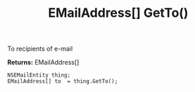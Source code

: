 ﻿---
uid: crmscript_ref_NSEMailEntity_GetTo
title: EMailAddress[] GetTo()
intellisense: NSEMailEntity.GetTo
keywords: NSEMailEntity, GetTo
so.topic: reference
---

To recipients of e-mail

**Returns:** EMailAddress[]


```crmscript
NSEMailEntity thing;
EMailAddress[] to  = thing.GetTo();
```


